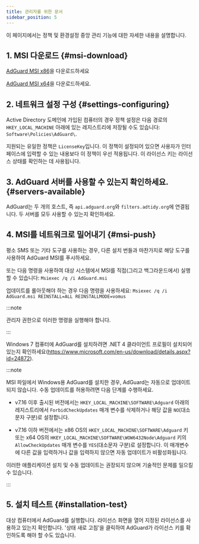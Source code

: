 ```yaml
---
title: 관리자를 위한 문서
sidebar_position: 5
---
```


이 페이지에서는 정책 및 환경설정 중앙 관리 기능에 대한 자세한 내용을 설명합니다.

## 1. MSI 다운로드 {#msi-download}

[AdGuard MSI x86](https://cdn.adtidy.org/distr/windows/AdGuard_x86.msi)을 다운로드하세요

[AdGuard MSI x64](https://cdn.adtidy.org/distr/windows/AdGuard_x64.msi)을 다운로드하세요.

## 2. 네트워크 설정 구성 {#settings-configuring}

Active Directory 도메인에 가입된 컴퓨터의 경우 정책 설정은 다음 경로의 `HKEY_LOCAL_MACHINE` 아래에 있는 레지스트리에 저장될 수도 있습니다: `Software\Policies\AdGuard\`.

지원되는 유일한 정책은 `LicenseKey`입니다. 이 정책이 설정되어 있으면 사용자가 인터페이스에 입력할 수 있는 내용보다 이 정책이 우선 적용됩니다. 이 라이선스 키는 라이선스 상태를 확인하는 데 사용됩니다.

## 3. AdGuard 서버를 사용할 수 있는지 확인하세요. {#servers-available}

AdGuard는 두 개의 호스트, 즉 `api.adguard.org`와 `filters.adtidy.org`에 연결됩니다. 두 서버를 모두 사용할 수 있는지 확인하세요.

## 4. MSI를 네트워크로 밀어내기 {#msi-push}

평소 SMS 또는 기타 도구를 사용하는 경우, 다른 설치 번들과 마찬가지로 해당 도구를 사용하여 AdGuard MSI를 푸시하세요.

또는 다음 명령을 사용하여 대상 시스템에서 MSI를 직접(그리고 백그라운드에서) 실행할 수 있습니다: `Msiexec /q /i AdGuard.msi`

업데이트를 롤아웃해야 하는 경우 다음 명령을 사용하세요: `Msiexec /q /i AdGuard.msi REINSTALL=ALL REINSTALLMODE=vomus`

:::note

관리자 권한으로 이러한 명령을 실행해야 합니다.

:::

Windows 7 컴퓨터에 AdGuard를 설치하려면 .NET 4 클라이언트 프로필이 설치되어 있는지 확인하세요(https://www.microsoft.com/en-us/download/details.aspx?id=24872).

:::note

MSI 파일에서 Windows용 AdGuard를 설치한 경우, AdGuard는 자동으로 업데이트되지 않습니다. 수동 업데이트를 허용하려면 다음 단계를 수행하세요.

- v7.16 이후 출시된 버전에서는 `HKEY_LOCAL_MACHINE\SOFTWARE\Adguard` 아래의 레지스트리에서 `ForbidCheckUpdates` 매개 변수를 삭제하거나 해당 값을 `NO`(대소문자 구분)로 설정합니다.

- v7.16 이하 버전에서는 x86 OS의 `HKEY_LOCAL_MACHINE\SOFTWARE\Adguard` 키 또는 x64 OS의 `HKEY_LOCAL_MACHINE\SOFTWARE\WOW6432Node\Adguard` 키의 `AllowCheckUpdates` 매개 변수를 `YES`(대소문자 구분)로 설정합니다. 이 매개변수에 다른 값을 입력하거나 값을 입력하지 않으면 자동 업데이트가 비활성화됩니다.

이러한 애플리케이션 설치 및 수동 업데이트는 권장되지 않으며 기술적인 문제를 일으킬 수 있습니다.

:::

## 5. 설치 테스트 {#installation-test}

대상 컴퓨터에서 AdGuard를 실행합니다. 라이선스 화면을 열어 지정된 라이선스를 사용하고 있는지 확인합니다. '상태 새로 고침'을 클릭하여 AdGuard가 라이선스 키를 확인하도록 해야 할 수도 있습니다.
